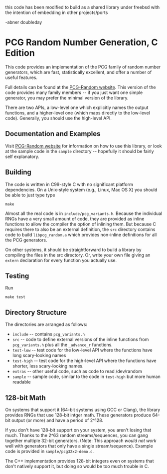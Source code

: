 this code has been modified to build as a shared library under
freebsd with the intention of embedding in other 
projects/ports

-abner doubleday



# PCG Random Number Generation, C Edition

[PCG-Random website]: http://www.pcg-random.org

This code provides an implementation of the PCG family of random number
generators, which are fast, statistically excellent, and offer a number of
useful features.

Full details can be found at the [PCG-Random website].  This version
of the code provides many family members -- if you just want one
simple generator, you may prefer the minimal version of the library.

There are two APIs, a low-level one which explicitly names the output
functions, and a higher-level one (which maps directly to the low-level
code).  Generally, you should use the high-level API.

## Documentation and Examples

Visit [PCG-Random website] for information on how to use this library, or look
at the sample code in the `sample` directory -- hopefully it should be fairly
self explanatory.

## Building

The code is written in C99-style C with no significant platform dependencies.
On a Unix-style system (e.g., Linux, Mac OS X) you should be able to just
type type

    make

Almost all the real code is in `include/pcg_variants.h`.  Because the
individual RNGs have a very small amount of code, they are provided as
inline functions to allow the compiler the option of inlining them.
But because C requires there to also be an external definition, the
`src` directory contains code to build `libpcg_random.a` which provides
non-inline definitions for all the PCG generators.

On other systems, it should be straightforward to build a library by
compiling the files in the src directory.  Or, write your own file giving
an `extern` declaration for every function you actually use.

## Testing

Run

    make test

## Directory Structure

The directories are arranged as follows:

* `include` -- contains `pcg_variants.h`
* `src` -- code to define external versions of the inline functions from
  `pcg_variants.h` plus all the `_advance_r` functions.
* `test-low` -- test code for the low-level API where the functions have long
  scary-looking names
* `test-high` -- test code for the high-level API where the functions have
  shorter, less scary-looking names.
* `extras` -- other useful code, such as code to read /dev/random
* `sample` -- sample code, similar to the code in `test-high` but more human
  readable
  
## 128-bit Math

On systems that support it (64-bit systems using GCC or Clang), the library
provides RNGs that use 128-bit intger math. These generators produce 64-bit
output (or more) and have a period of 2^128.

If you don't have 128-bit support on your system, you aren't losing that much.
Thanks to the 2^63 random streams/sequences, you can gang together multiple
32-bit generators.  (Note: This approach *would not work* well with generators
that only have a single stream/sequence).  Example code is provided in
`sample/pcg32x2-demo.c`.

The C++ implementation provides 128-bit integers even on systems that don't
natively support it, but doing so would be too much trouble in C.




